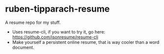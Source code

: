 # ruben-tipparach-resume
A resume repo for my stuff.

- Uses resume-cli, if you want to try it, go here: https://github.com/jsonresume/resume-cli
- Make yourself a persistent online resume, that is way cooler than a word document.

